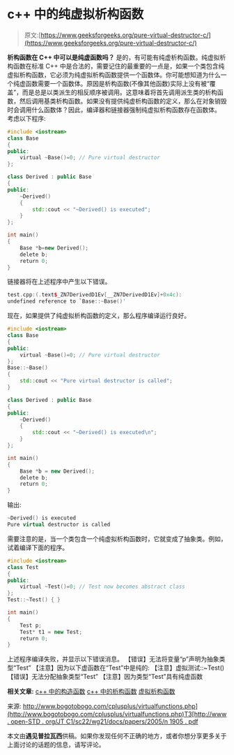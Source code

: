 # c++ 中的纯虚拟析构函数

> 原文:[https://www.geeksforgeeks.org/pure-virtual-destructor-c/](https://www.geeksforgeeks.org/pure-virtual-destructor-c/)

**析构函数在 C++ 中可以是纯虚函数吗？**
是的，有可能有纯虚析构函数。纯虚拟析构函数在标准 C++ 中是合法的，需要记住的最重要的一点是，如果一个类包含纯虚拟析构函数，它必须为纯虚拟析构函数提供一个函数体。你可能想知道为什么一个纯虚函数需要一个函数体。原因是析构函数(不像其他函数)实际上没有被“覆盖”，而是总是以类派生的相反顺序被调用。这意味着将首先调用派生类的析构函数，然后调用基类析构函数。如果没有提供纯虚析构函数的定义，那么在对象销毁时会调用什么函数体？因此，编译器和链接器强制纯虚拟析构函数存在函数体。
考虑以下程序:

```cpp
#include <iostream>
class Base
{
public:
    virtual ~Base()=0; // Pure virtual destructor
};

class Derived : public Base
{
public:
    ~Derived()
    {
        std::cout << "~Derived() is executed";
    }
};

int main()
{
    Base *b=new Derived();
    delete b;
    return 0;
}
```

链接器将在上述程序中产生以下错误。

```cpp
test.cpp:(.text$_ZN7DerivedD1Ev[__ZN7DerivedD1Ev]+0x4c): 
undefined reference to `Base::~Base()' 
```

现在，如果提供了纯虚拟析构函数的定义，那么程序编译运行良好。

```cpp
#include <iostream>
class Base
{
public:
    virtual ~Base()=0; // Pure virtual destructor
};
Base::~Base()
{
    std::cout << "Pure virtual destructor is called";
}

class Derived : public Base
{
public:
    ~Derived()
    {
        std::cout << "~Derived() is executed\n";
    }
};

int main()
{
    Base *b = new Derived();
    delete b;
    return 0;
}
```

输出:

```cpp
~Derived() is executed
Pure virtual destructor is called
```

需要注意的是，当一个类包含一个纯虚拟析构函数时，它就变成了抽象类。例如，试着编译下面的程序。

```cpp
#include <iostream>
class Test
{
public:
    virtual ~Test()=0; // Test now becomes abstract class
};
Test::~Test() { }

int main()
{
    Test p;
    Test* t1 = new Test;
    return 0;
}
```

上述程序编译失败，并显示以下错误消息。
【错误】无法将变量“p”声明为抽象类型“Test”
【注意】因为以下虚函数在“Test”中是纯的:
【注意】虚拟测试::~Test()
【错误】无法分配抽象类型“Test”
【注意】因为类型“Test”具有纯虚函数

**相关文章:**
[c++ 中的构造函数](https://www.geeksforgeeks.org/constructors-c/)
[c++ 中的析构函数](https://www.geeksforgeeks.org/destructors-c/)
[虚拟析构函数](https://www.geeksforgeeks.org/virtual-destructor/)

来源:
[http://www.bogotobogo.com/cplusplus/virtualfunctions.php](http://www.bogotobogo.com/cplusplus/virtualfunctions.php)T3[http://www . open-STD . org/JT C1/sc22/wg21/docs/papers/2005/n 1905 . pdf](http://www.open-std.org/jtc1/sc22/wg21/docs/papers/2005/n1905.pdf)

本文由**遇见普拉瓦西**供稿。如果你发现任何不正确的地方，或者你想分享更多关于上面讨论的话题的信息，请写评论。